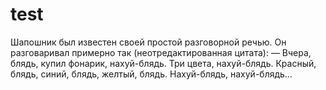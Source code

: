 # test
Шапошник был известен своей простой разговорной речью. Он разговаривал примерно так (неотредактированная цитата):
— Вчера, блядь, купил фонарик, нахуй-блядь. Три цвета, нахуй-блядь. Красный, блядь, синий, блядь, желтый, блядь. Нахуй-блядь, нахуй-блядь…
